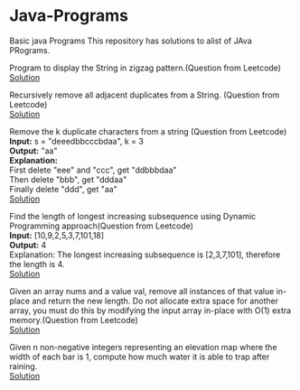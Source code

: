 # Java-Programs
Basic java Programs
This repository has solutions to alist of JAva PRograms.

Program to display the String in zigzag pattern.(Question from Leetcode)<br />
[Solution](https://github.com/Madhurima1997/Java-Programs/blob/master/zigzag.java)<br />

Recursively remove all adjacent duplicates from a String. (Question from Leetcode)<br />
[Solution](https://github.com/Madhurima1997/Java-Programs/blob/master/remove-duplicate-string.java)<br />

Remove the k duplicate characters from a string (Question from Leetcode)<br />
<b>Input:</b> s = "deeedbbcccbdaa", k = 3<br />
<b>Output:</b> "aa"<br />
<b>Explanation:</b> <br />
First delete "eee" and "ccc", get "ddbbbdaa"<br />
Then delete "bbb", get "dddaa"<br />
Finally delete "ddd", get "aa"<br />
[Solution](https://github.com/Madhurima1997/Java-Programs/blob/master/k-duplicate-remove.java)<br />

Find the length of longest increasing subsequence using Dynamic Programming approach(Question from Leetcode)<br />
<b>Input:</b> [10,9,2,5,3,7,101,18] <br />
<b>Output:</b> 4 <br />
Explanation: The longest increasing subsequence is [2,3,7,101], therefore the length is 4. <br />
[Solution](https://github.com/Madhurima1997/Java-Programs/blob/master/LIS.java)<br />

Given an array nums and a value val, remove all instances of that value in-place and return the new length. Do not allocate extra space for another array, you must do this by modifying the input array in-place with O(1) extra memory.(Question from Leetcode) <br />
[Solution](https://github.com/Madhurima1997/Java-Programs/blob/master/remove-ele.java)<br />

Given n non-negative integers representing an elevation map where the width of each bar is 1, compute how much water it is able to trap after raining.<br />
[Solution](https://github.com/Madhurima1997/Java-Programs/blob/master/trap-rain.java)
